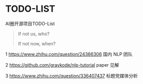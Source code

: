 # TODO-LIST
AI圈开源项目TODO-List


> If not us, who? 
>
> If not now, when?

1  https://www.zhihu.com/question/24366306 国内 NLP 团队

2  https://github.com/graykode/nlp-tutorial paper 见解

3 https://www.zhihu.com/question/336407437 标题党媒体分析
